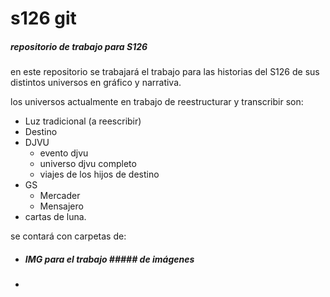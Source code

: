 # s126 git #
##### repositorio de trabajo para S126
en este repositorio se trabajará el trabajo para las historias del S126 de sus distintos universos en gráfico y narrativa.

los universos actualmente en trabajo de reestructurar y transcribir son:

- Luz tradicional (a reescribir)
- Destino
- DJVU
	+ evento djvu
	+ universo djvu completo
	+ viajes de los hijos de destino
- GS
	+ Mercader
	+ Mensajero
- cartas de luna.


se contará con carpetas de:
- ##### IMG para el trabajo ##### de imágenes
- 